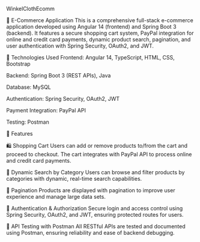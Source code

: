 WinkelClothEcomm

🛒 E-Commerce Application
This is a comprehensive full-stack e-commerce application developed using Angular 14 (frontend) and Spring Boot 3 (backend). It features a secure shopping cart system, PayPal integration for online and credit card payments, dynamic product search, pagination, and user authentication with Spring Security, OAuth2, and JWT.

🚀 Technologies Used
Frontend: Angular 14, TypeScript, HTML, CSS, Bootstrap

Backend: Spring Boot 3 (REST APIs), Java

Database: MySQL

Authentication: Spring Security, OAuth2, JWT

Payment Integration: PayPal API

Testing: Postman

🌟 Features

🛍️ Shopping Cart
Users can add or remove products to/from the cart and proceed to checkout. The cart integrates with PayPal API to process online and credit card payments.

🔎 Dynamic Search by Category
Users can browse and filter products by categories with dynamic, real-time search capabilities.

📄 Pagination
Products are displayed with pagination to improve user experience and manage large data sets.

🔐 Authentication & Authorization
Secure login and access control using Spring Security, OAuth2, and JWT, ensuring protected routes for users.

🧪 API Testing with Postman
All RESTful APIs are tested and documented using Postman, ensuring reliability and ease of backend debugging.

